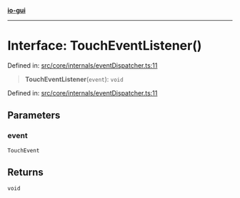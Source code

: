 [**io-gui**](../README.md)

***

# Interface: TouchEventListener()

Defined in: [src/core/internals/eventDispatcher.ts:11](https://github.com/io-gui/io/blob/main/src/core/internals/eventDispatcher.ts#L11)

> **TouchEventListener**(`event`): `void`

Defined in: [src/core/internals/eventDispatcher.ts:11](https://github.com/io-gui/io/blob/main/src/core/internals/eventDispatcher.ts#L11)

## Parameters

### event

`TouchEvent`

## Returns

`void`
